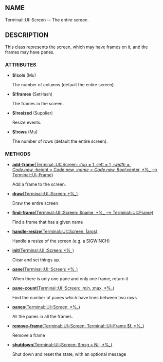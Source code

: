 ## NAME

Terminal::UI::Screen -- The entire screen.

## DESCRIPTION

This class represents the screen, which may have frames on it, and the frames may have panes.

### ATTRIBUTES

* **$!cols** (Mu)

  The number of columns (default the entire screen).

* **$!frames** (SetHash)

  The frames in the screen.

* **$!resized** (Supplier)

  Resize events.

* **$!rows** (Mu)

  The number of rows (default the entire screen).


### METHODS

* [**add-frame**(Terminal::UI::Screen: :$top = 1, :$left = 1, :$width = Code.new, :$height = Code.new, :$name = Code.new, Bool :$center, *%_ --> Terminal::UI::Frame)](https://git.sr.ht/~bduggan/raku-terminal-ui/tree/0.0.3/lib/Terminal/UI/Screen.rakumod#L89)

  Add a frame to the screen.

* [**draw**(Terminal::UI::Screen: *%_)](https://git.sr.ht/~bduggan/raku-terminal-ui/tree/0.0.3/lib/Terminal/UI/Screen.rakumod#L65)

  Draw the entire screen

* [**find-frame**(Terminal::UI::Screen: $name, *%_ --> Terminal::UI::Frame)](https://git.sr.ht/~bduggan/raku-terminal-ui/tree/0.0.3/lib/Terminal/UI/Screen.rakumod#L112)

  Find a frame that has a given name

* [**handle-resize**(Terminal::UI::Screen: |args)](https://git.sr.ht/~bduggan/raku-terminal-ui/tree/0.0.3/lib/Terminal/UI/Screen.rakumod#L58)

  Handle a resize of the screen (e.g. a SIGWINCH)

* [**init**(Terminal::UI::Screen: *%_)](https://git.sr.ht/~bduggan/raku-terminal-ui/tree/0.0.3/lib/Terminal/UI/Screen.rakumod#L50)

  Clear and set things up.

* [**pane**(Terminal::UI::Screen: *%_)](https://git.sr.ht/~bduggan/raku-terminal-ui/tree/0.0.3/lib/Terminal/UI/Screen.rakumod#L133)

  When there is only one pane and only one frame, return it

* [**pane-count**(Terminal::UI::Screen: :$min, :$max, *%_)](https://git.sr.ht/~bduggan/raku-terminal-ui/tree/0.0.3/lib/Terminal/UI/Screen.rakumod#L117)

  Find the number of panes which have lines between two rows

* [**panes**(Terminal::UI::Screen: *%_)](https://git.sr.ht/~bduggan/raku-terminal-ui/tree/0.0.3/lib/Terminal/UI/Screen.rakumod#L142)

  All the panes in all the frames.

* [**remove-frame**(Terminal::UI::Screen: Terminal::UI::Frame $f, *%_)](https://git.sr.ht/~bduggan/raku-terminal-ui/tree/0.0.3/lib/Terminal/UI/Screen.rakumod#L149)

  Remove a frame

* [**shutdown**(Terminal::UI::Screen: $msg = Nil, *%_)](https://git.sr.ht/~bduggan/raku-terminal-ui/tree/0.0.3/lib/Terminal/UI/Screen.rakumod#L75)

  Shut down and reset the state, with an optional message
